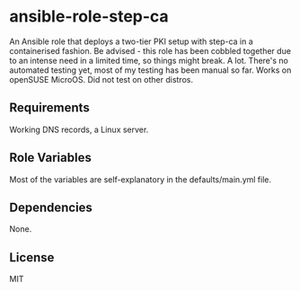 ansible-role-step-ca
=========

An Ansible role that deploys a two-tier PKI setup with step-ca in a containerised fashion.
Be advised - this role has been cobbled together due to an intense need in a limited time, so things might break. A lot. There's no automated testing yet, most of my testing has been manual so far. 
Works on openSUSE MicroOS. Did not test on other distros.

Requirements
------------

Working DNS records, a Linux server.

Role Variables
--------------

Most of the variables are self-explanatory in the defaults/main.yml file.

Dependencies
------------

None.


License
-------

MIT
